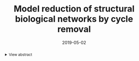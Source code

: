 ---
title: 'Model reduction of structural biological networks by cycle removal'

# Authors
# If you created a profile for a user (e.g. the default `admin` user), write the username (folder name) here
# and it will be replaced with their full name and linked to their profile.
authors:
  - Amirhessam Tahmassebi
  - Behshad Mohebali
  - admin
  - Uwe Meyer-Baese
  - Katja Pinker
  - Anke Meyer-Baese

# Author notes (optional)
author_notes: ''

date: '2019-05-02'
doi: ''

# Schedule page publish date (NOT publication's date).
publishDate: ''

# Publication type.
# Legend: 0 = Uncategorized; 1 = Conference paper; 2 = Journal article;
# 3 = Preprint / Working Paper; 4 = Report; 5 = Book; 6 = Book section;
# 7 = Thesis; 8 = Patent
publication_types: ['1']

# Publication name and optional abbreviated publication name.
publication: In *Proceedings of the SPIE, Smart Biomedical and Physiological Sensor Technology XV*
publication_short: ''

abstract: 
  <details>
    <summary>View abstract</summary>
    "Reducing a graph model is extremely important for the dynamical analysis of large-scale networks. In order to approximate the behavior of such a system it is helpful to be able to simplify the model. In this paper, the graph reduction model is introduced. This method is based on removing edges that close independent cycles in the graph. We apply this novel model reduction paradigm to brain networks, and show the differences between the model approximation error for various brain network graphs ranging from those of healthy controls to those of Alzheimer's patients. The graph simplification for Alzheimer's brain networks yields the smallest approximation error, since the number of independent cycles is smaller than in either the healthy controls or mild cognitive impairment patients."
  </details>

# Summary. An optional shortened abstract.
summary: ''

tags: ['Neural networks', 'Sensitivity analysis', 'Systems', 'Data science']

# Display this page in the Featured widget?
featured: false

# Custom links (uncomment lines below)
links:
  - name: Published version
    url: 'https://www.spiedigitallibrary.org/conference-proceedings-of-spie/11020/110200A/Determining-driver-nodes-in-dynamic-signed-biological-networks/10.1117/12.2519550.short'

url_pdf: ''
url_code: ''
url_dataset: ''
url_poster: ''
url_project: ''
url_slides: ''
url_source: ''
url_video: ''

# Featured image
# To use, add an image named `featured.jpg/png` to your page's folder.
image:
  caption: ''
  focal_point: ''
  preview_only: false

# Associated Projects (optional).
#   Associate this publication with one or more of your projects.
#   Simply enter your project's folder or file name without extension.
#   E.g. `internal-project` references `content/project/internal-project/index.md`.
#   Otherwise, set `projects: []`.
projects: []

# Slides (optional).
#   Associate this publication with Markdown slides.
#   Simply enter your slide deck's filename without extension.
#   E.g. `slides: "example"` references `content/slides/example/index.md`.
#   Otherwise, set `slides: ""`.
slides: ""
---